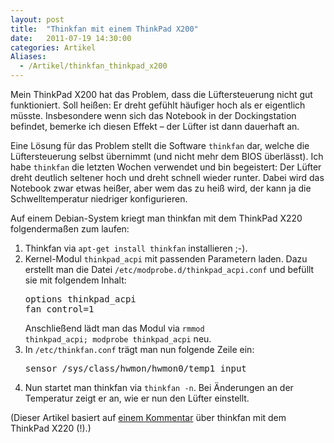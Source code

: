 ```yaml
---
layout: post
title:  "Thinkfan mit einem ThinkPad X200"
date:   2011-07-19 14:30:00
categories: Artikel
Aliases:
  - /Artikel/thinkfan_thinkpad_x200
---
```




<p>
Mein ThinkPad X200 hat das Problem, dass die Lüftersteuerung nicht gut
funktioniert. Soll heißen: Er dreht gefühlt häufiger hoch als er eigentlich
müsste. Insbesondere wenn sich das Notebook in der Dockingstation befindet,
bemerke ich diesen Effekt – der Lüfter ist dann dauerhaft an.
</p>

<p>
Eine Lösung für das Problem stellt die Software <code>thinkfan</code> dar,
welche die Lüftersteuerung selbst übernimmt (und nicht mehr dem BIOS
überlässt). Ich habe <code>thinkfan</code> die letzten Wochen verwendet und bin
begeistert: Der Lüfter dreht deutlich seltener hoch und dreht schnell wieder
runter. Dabei wird das Notebook zwar etwas heißer, aber wem das zu heiß wird,
der kann ja die Schwelltemperatur niedriger konfigurieren.
</p>

<p>
Auf einem Debian-System kriegt man thinkfan mit dem ThinkPad X220
folgendermaßen zum laufen:
</p>

<ol>
<li>
Thinkfan via <code>apt-get install thinkfan</code> installieren ;-).
</li>

<li>
Kernel-Modul <code>thinkpad_acpi</code> mit passenden Parametern laden. Dazu
erstellt man die Datei <code>/etc/modprobe.d/thinkpad_acpi.conf</code> und
befüllt sie mit folgendem Inhalt: <pre>options thinkpad_acpi
fan_control=1</pre> Anschließend lädt man das Modul via <code>rmmod
thinkpad_acpi; modprobe thinkpad_acpi</code> neu.
</li>

<li>
In <code>/etc/thinkfan.conf</code> trägt man nun folgende Zeile ein:
<pre>
sensor /sys/class/hwmon/hwmon0/temp1_input 
</pre>
</li>

<li>
Nun startet man thinkfan via <code>thinkfan -n</code>. Bei Änderungen an der
Temperatur zeigt er an, wie er nun den Lüfter einstellt.
</li>

</ol>

<p>
(Dieser Artikel basiert auf <a
href="http://forum.notebookreview.com/7460759-post28.html">einem Kommentar</a>
über thinkfan mit dem ThinkPad X220 (!).)
</p>
